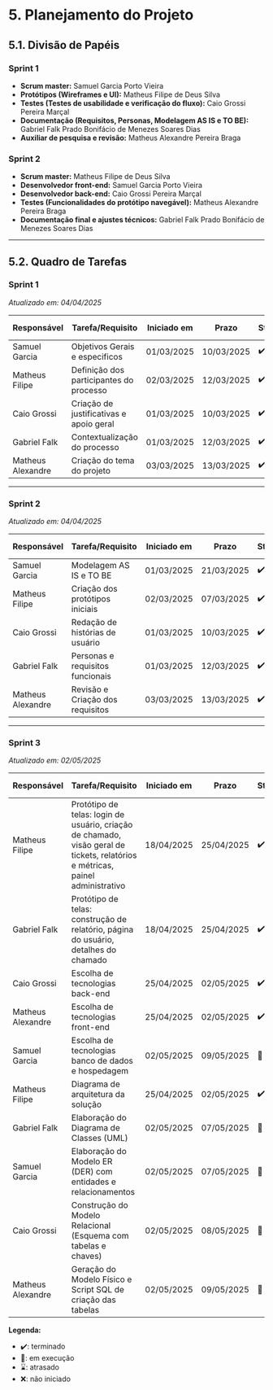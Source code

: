 # 5. Planejamento do Projeto

## 5.1. Divisão de Papéis

### Sprint 1  
- **Scrum master:** Samuel Garcia Porto Vieira   
- **Protótipos (Wireframes e UI):** Matheus Filipe de Deus Silva  
- **Testes (Testes de usabilidade e verificação do fluxo):** Caio Grossi Pereira Marçal  
- **Documentação (Requisitos, Personas, Modelagem AS IS e TO BE):** Gabriel Falk Prado Bonifácio de Menezes Soares Dias
- **Auxiliar de pesquisa e revisão:** Matheus Alexandre Pereira Braga  

### Sprint 2  
- **Scrum master:** Matheus Filipe de Deus Silva  
- **Desenvolvedor front-end:** Samuel Garcia Porto Vieira  
- **Desenvolvedor back-end:** Caio Grossi Pereira Marçal  
- **Testes (Funcionalidades do protótipo navegável):** Matheus Alexandre Pereira Braga  
- **Documentação final e ajustes técnicos:** Gabriel Falk Prado Bonifácio de Menezes Soares Dias  

---

## 5.2. Quadro de Tarefas

### Sprint 1  
*Atualizado em: 04/04/2025*

| Responsável                          | Tarefa/Requisito                          | Iniciado em | Prazo      | Status | Terminado em  |
|--------------------------------------|------------------------------------------|-------------|------------|--------|----------------|
| Samuel Garcia           | Objetivos Gerais e especificos           | 01/03/2025  | 10/03/2025 | ✔️     | 08/03/2025     |
| Matheus Filipe         | Definição dos participantes do processo  | 02/03/2025  | 12/03/2025 | ✔️     | 07/03/2025     |
| Caio Grossi           | Criação de justificativas e apoio geral  | 01/03/2025  | 10/03/2025 | ✔️     | 09/03/2025     |
| Gabriel Falk    | Contextualização do processo             | 01/03/2025  | 12/03/2025 | ✔️     | 10/03/2025     |
| Matheus Alexandre      | Criação do tema do projeto               | 03/03/2025  | 13/03/2025 | ✔️     | 07/03/2025     |

---

### Sprint 2  
*Atualizado em: 04/04/2025*

| Responsável                          | Tarefa/Requisito                          | Iniciado em | Prazo      | Status | Terminado em  |
|--------------------------------------|------------------------------------------|-------------|------------|--------|----------------|
| Samuel Garcia           | Modelagem AS IS e TO BE                  | 01/03/2025  | 21/03/2025 | ✔️     | 20/03/2025     |
| Matheus Filipe       | Criação dos protótipos iniciais          | 02/03/2025  | 07/03/2025 | ✔️     | 05/03/2025     |
| Caio Grossi           | Redação de histórias de usuário          | 01/03/2025  | 10/03/2025 | ✔️     | 09/03/2025     |
| Gabriel Falk    | Personas e requisitos funcionais         | 01/03/2025  | 12/03/2025 | ✔️     | 10/03/2025     |
| Matheus Alexandre      | Revisão e Criação dos requisitos         | 03/03/2025  | 13/03/2025 | ✔️     | 13/03/2025     |
---

### Sprint 3  
*Atualizado em: 02/05/2025*

| Responsável           | Tarefa/Requisito                                                                 | Iniciado em | Prazo      | Status | Terminado em  |
|-----------------------|----------------------------------------------------------------------------------|-------------|------------|--------|----------------|
| Matheus Filipe        | Protótipo de telas: login de usuário, criação de chamado, visão geral de tickets, relatórios e métricas, painel administrativo | 18/04/2025  | 25/04/2025 | ✔️     | 25/04/2025     |
| Gabriel Falk          | Protótipo de telas: construção de relatório, página do usuário, detalhes do chamado | 18/04/2025  | 25/04/2025 | ✔️     | 25/04/2025     |
| Caio Grossi           | Escolha de tecnologias back-end                                                 | 25/04/2025  | 02/05/2025 | ✔️     | 02/05/2025     |
| Matheus Alexandre     | Escolha de tecnologias front-end                                                | 25/04/2025  | 02/05/2025 | ✔️     | 02/05/2025     |
| Samuel Garcia         | Escolha de tecnologias banco de dados e hospedagem                              | 02/05/2025  | 09/05/2025 | 📝     |                |
| Matheus Filipe        | Diagrama de arquitetura da solução                                              | 25/04/2025  | 02/05/2025 | ✔️     | 02/05/2025     |
| Gabriel Falk          | Elaboração do Diagrama de Classes (UML)                                         | 02/05/2025  | 07/05/2025 | 📝     |                |
| Samuel Garcia         | Elaboração do Modelo ER (DER) com entidades e relacionamentos                   | 02/05/2025  | 07/05/2025 | 📝     |                |
| Caio Grossi           | Construção do Modelo Relacional (Esquema com tabelas e chaves)                  | 02/05/2025  | 08/05/2025 | 📝     |                |
| Matheus Alexandre     | Geração do Modelo Físico e Script SQL de criação das tabelas                    | 02/05/2025  | 09/05/2025 | 📝     |                |




**Legenda:**
- ✔️: terminado  
- 📝: em execução  
- ⌛: atrasado  
- ❌: não iniciado  




